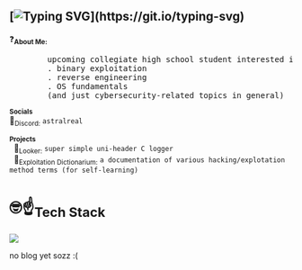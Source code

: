 ## [![Typing SVG](https://readme-typing-svg.demolab.com?font=Iosevka+Nerd+Font&duration=3000&pause=1000&color=9CAF88FA&random=true&width=435&lines=welcome+(back)%2C+astral+here+!!)](https://git.io/typing-svg)
<p>
    ❓<sub><strong>About Me:</strong></sub>
    <pre>
        upcoming collegiate high school student interested in:
        . binary exploitation
        . reverse engineering
        . OS fundamentals
        (and just cybersecurity-related topics in general)</pre>
</p>

<p>
    <sub><strong>Socials</strong></sub><br>
    🐷<sub>Discord:</sub> <code>astralreal</code>
    
</p>

<p>
    <sub><strong>Projects</strong></sub><br>
    &nbsp; 📜<sub>Looker:</sub> <code>super simple uni-header C logger</code><br>
    &nbsp; 📕<sub>Exploitation Dictionarium:</sub> <code>a documentation of various hacking/explotation method terms (for self-learning)</code>
</p>

#  🤓☝️<sub><strong>Tech Stack</strong></sub></br>
  [![](https://skillicons.dev/icons?i=python,c,cpp,rust,powershell,windows,neovim,vscode,visualstudio)](https://skillicons.dev)


no blog yet sozz :(
